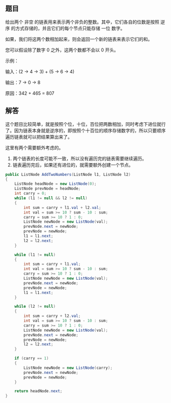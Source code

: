 ## 题目

给出两个 非空 的链表用来表示两个非负的整数。其中，它们各自的位数是按照 逆序 的方式存储的，并且它们的每个节点只能存储 一位 数字。

如果，我们将这两个数相加起来，则会返回一个新的链表来表示它们的和。

您可以假设除了数字 0 之外，这两个数都不会以 0 开头。

示例：

输入：(2 -> 4 -> 3) + (5 -> 6 -> 4)

输出：7 -> 0 -> 8

原因：342 + 465 = 807

## 解答

这个题目比较简单，就是按照个位，十位，百位把两数相加，同时考虑下进位就行了。因为链表本身就是逆序的，即按照个十百位的顺序存储数字的，所以只要顺序遍历链表就可以把结果算出来了。

这里有两个需要额外考虑的。
1. 两个链表的长度可能不一致，所以没有遍历完的链表需要继续遍历。
2. 链表遍历完后，如果还有进位的，就需要额外创建一个节点。

```C#
public ListNode AddTwoNumbers(ListNode l1, ListNode l2)
{
    ListNode headNode = new ListNode(0);
    ListNode prevNode = headNode;
    int carry = 0;
    while (l1 != null && l2 != null)
    {
        int sum = carry + l1.val + l2.val;
        int val = sum >= 10 ? sum - 10 : sum;
        carry = sum >= 10 ? 1 : 0;
        ListNode newNode = new ListNode(val);
        prevNode.next = newNode;
        prevNode = newNode;
        l1 = l1.next;
        l2 = l2.next;
    }

    while (l1 != null)
    {
        int sum = carry + l1.val;
        int val = sum >= 10 ? sum - 10 : sum;
        carry = sum >= 10 ? 1 : 0;
        ListNode newNode = new ListNode(val);
        prevNode.next = newNode;
        prevNode = newNode;
        l1 = l1.next;
    }

    while (l2 != null)
    {
        int sum = carry + l2.val;
        int val = sum >= 10 ? sum - 10 : sum;
        carry = sum >= 10 ? 1 : 0;
        ListNode newNode = new ListNode(val);
        prevNode.next = newNode;
        prevNode = newNode;
        l2 = l2.next;
    }

    if (carry == 1)
    {
        ListNode newNode = new ListNode(carry);
        prevNode.next = newNode;
        prevNode = newNode;
    }

    return headNode.next;
}
```
